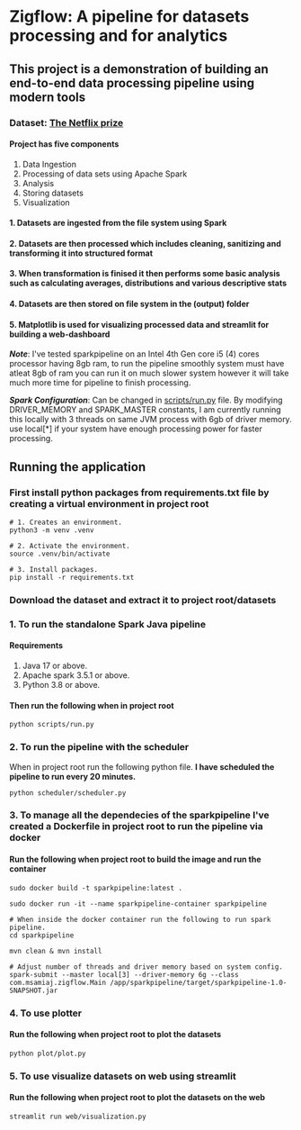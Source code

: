 # Zigflow: A pipeline for datasets processing and for analytics

## This project is a demonstration of building an end-to-end data processing pipeline using modern tools

### Dataset: [The Netflix prize](https://www.kaggle.com/datasets/netflix-inc/netflix-prize-data)

#### Project has five components

1. Data Ingestion
2. Processing of data sets using Apache Spark
3. Analysis
4. Storing datasets
5. Visualization

#### 1. Datasets are ingested from the file system using Spark

#### 2. Datasets are then processed which includes cleaning, sanitizing and transforming it into structured format

#### 3. When transformation is finised it then performs some basic analysis such as calculating averages, distributions and various descriptive stats

#### 4. Datasets are then stored on file system in the (output) folder

#### 5. Matplotlib is used for visualizing processed data and streamlit for building a web-dashboard

**_Note_**: I've tested sparkpipeline on an Intel 4th Gen core i5 (4) cores processor having 8gb ram, to run the pipeline smoothly system must have atleat 8gb of ram you can run it on much slower system however it will take much more time for pipeline to finish processing.

**_Spark Configuration_**: Can be changed in [scripts/run.py](scripts/run.py) file. By modifying DRIVER_MEMORY and SPARK_MASTER constants,
I am currently running this locally with 3 threads on same JVM process with 6gb of driver memory.
use local[*] if your system have enough processing power for faster processing.

## Running the application

### First install python packages from requirements.txt file by creating a virtual environment in project root

```shell
# 1. Creates an environment.
python3 -m venv .venv

# 2. Activate the environment.
source .venv/bin/activate

# 3. Install packages.
pip install -r requirements.txt
```

### Download the dataset and extract it to project root/datasets

### 1. To run the standalone Spark Java pipeline

#### Requirements

1. Java 17 or above.
2. Apache spark 3.5.1 or above.
3. Python 3.8 or above.

#### Then run the following when in project root

```shell
python scripts/run.py
```

### 2. To run the pipeline with the scheduler

When in project root run the following python file.
**I have scheduled the pipeline to run every 20 minutes.**

```shell
python scheduler/scheduler.py
```

### 3. To manage all the dependecies of the sparkpipeline I've created a Dockerfile in project root to run the pipeline via docker

#### Run the following when project root to build the image and run the container

```shell
sudo docker build -t sparkpipeline:latest .

sudo docker run -it --name sparkpipeline-container sparkpipeline

# When inside the docker container run the following to run spark pipeline.
cd sparkpipeline

mvn clean & mvn install

# Adjust number of threads and driver memory based on system config.
spark-submit --master local[3] --driver-memory 6g --class com.msamiaj.zigflow.Main /app/sparkpipeline/target/sparkpipeline-1.0-SNAPSHOT.jar
```

### 4. To use plotter

#### Run the following when project root to plot the datasets

```shell
python plot/plot.py
```

### 5. To use visualize datasets on web using streamlit

#### Run the following when project root to plot the datasets on the web

```shell
streamlit run web/visualization.py
```
